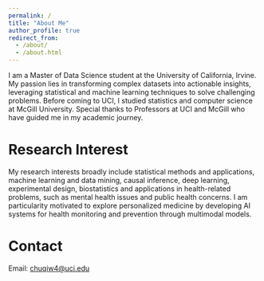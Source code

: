 ```yaml
---
permalink: /
title: "About Me"
author_profile: true
redirect_from: 
  - /about/
  - /about.html
---
```


I am a Master of Data Science student at the University of California, Irvine. My passion lies in transforming complex datasets into actionable insights, leveraging statistical and machine learning techniques to solve challenging problems. Before coming to UCI, I studied statistics and computer science at McGill University. Special thanks to Professors at UCI and McGill who have guided me in my academic journey.

Research Interest
======
My research interests broadly include statistical methods and applications, machine learning and data mining, causal inference, deep learning, experimental design, biostatistics and applications in health-related problems, such as mental health issues and public health concerns. I am particularity motivated to explore personalized medicine by developing AI systems for health monitoring and prevention through multimodal models.

Contact
======
Email: chuqiw4@uci.edu
